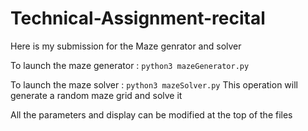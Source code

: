 # Technical-Assignment-recital

Here is my submission for the Maze genrator and solver

To launch the maze generator :
`python3 mazeGenerator.py`

To launch the maze solver :
`python3 mazeSolver.py`
This operation will generate a random maze grid and solve it

All the parameters and display can be modified at the top of the files

